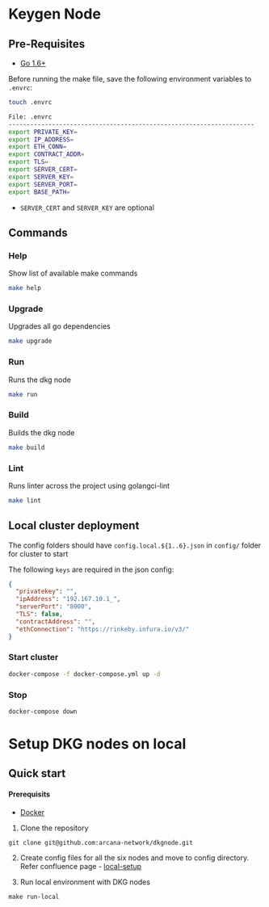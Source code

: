 # Keygen Node

## Pre-Requisites

- [Go 1.6+](https://go.dev/doc/install)

Before running the make file, save the following environment variables to `.envrc`:

```sh
touch .envrc
```

```sh
File: .envrc
--------------------------------------------------------------------
export PRIVATE_KEY=
export IP_ADDRESS=
export ETH_CONN=
export CONTRACT_ADDR=
export TLS=
export SERVER_CERT=
export SERVER_KEY=
export SERVER_PORT=
export BASE_PATH=
```

- `SERVER_CERT` and `SERVER_KEY` are optional  

## Commands

### Help

Show list of available make commands

```sh
make help
```

### Upgrade

Upgrades all go dependencies

```sh
make upgrade
```

### Run

Runs the dkg node

```sh
make run
```

### Build

Builds the dkg node

```sh
make build
```

### Lint

Runs linter across the project using golangci-lint

```sh
make lint
```

## Local cluster deployment

The config folders should have `config.local.${1..6}.json` in `config/` folder for cluster to start

The following `keys` are required in the json config:

```json
{
  "privatekey": "",
  "ipAddress": "192.167.10.1_",
  "serverPort": "8000",
  "TLS": false,
  "contractAddress": "",
  "ethConnection": "https://rinkeby.infura.io/v3/"
}
```

### Start cluster

```sh
docker-compose -f docker-compose.yml up -d
```

### Stop

```sh
docker-compose down
```

# Setup DKG nodes on local

## Quick start

#### Prerequisits

- [Docker](https://docs.docker.com/engine/install/)

1.  Clone the repository
```
git clone git@github.com:arcana-network/dkgnode.git
```
2. Create config files for all the six nodes and move to config directory. Refer confluence page - [local-setup](https://team-1624093970686.atlassian.net/wiki/spaces/AN/pages/196608024/Local+environment+setup+for+developers+WIP)

3. Run local environment with DKG nodes
```
make run-local
```